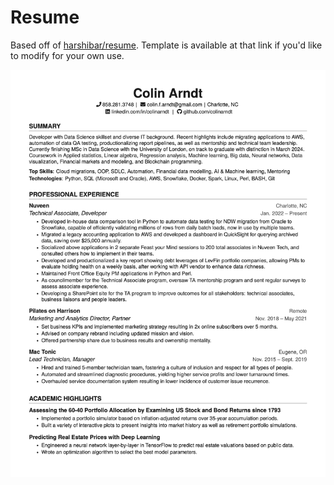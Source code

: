 # Resume

Based off of [harshibar/resume](https://github.com/harshibar/resume). Template is available at that link if you'd like to modify for your own use.

![Resume Preview](resume2023.png)
